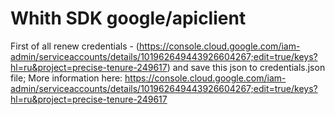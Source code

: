 # Whith SDK google/apiclient #
First of all renew credentials - (https://console.cloud.google.com/iam-admin/serviceaccounts/details/101962649443926604267;edit=true/keys?hl=ru&project=precise-tenure-249617) and save this json to credentials.json file;
More information here: https://console.cloud.google.com/iam-admin/serviceaccounts/details/101962649443926604267;edit=true/keys?hl=ru&project=precise-tenure-249617
